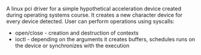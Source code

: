A linux pci driver for a simple hypothetical acceleration device created during
operating systems course. It creates a new character device for every device
detected. User can perform operations using syscalls:

 - open/close - creation and destruction of contexts
 - ioctl - depending on the arguments it creates buffers, schedules runs
   on the device or synchronizes with the execution
